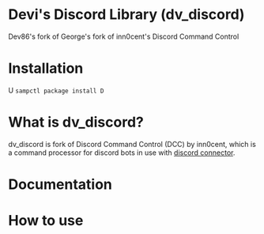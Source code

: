 # Devi's Discord Library (dv_discord)

Dev86's fork of George's fork of inn0cent's Discord Command Control

# Installation

U
`sampctl package install D`

# What is dv_discord?

dv_discord is fork of Discord Command Control (DCC) by inn0cent, which is a command processor for discord bots in use with [discord connector](https://github.com/maddinat0r/samp-discord-connector "praise j0sh").

# Documentation



# How to use 
